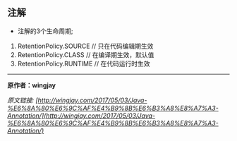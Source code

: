 ## 注解

- 注解的3个生命周期;

 1. RetentionPolicy.SOURCE  // 只在代码编辑期生效
 2. RetentionPolicy.CLASS  // 在编译期生效，默认值
 3. RetentionPolicy.RUNTIME // 在代码运行时生效
 
 

---

**原作者：wingjay**

_原文链接: [http://wingjay.com/2017/05/03/Java-%E6%8A%80%E6%9C%AF%E4%B9%8B%E6%B3%A8%E8%A7%A3-Annotation/](http://wingjay.com/2017/05/03/Java-%E6%8A%80%E6%9C%AF%E4%B9%8B%E6%B3%A8%E8%A7%A3-Annotation/)_


